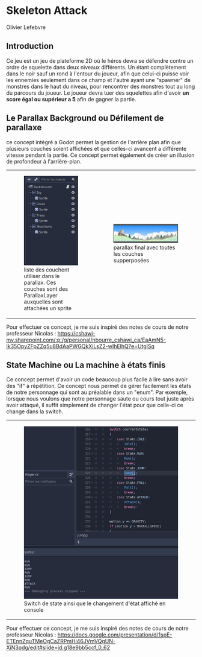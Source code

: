 # Skeleton Attack
Olivier Lefebvre
## Introduction
Ce jeu est un jeu de plateforme 2D où le héros devra se défendre contre un ordre de squelette dans deux niveaux différents. Un étant complètement dans le noir sauf un rond à l'entour du joueur, afin que celui-ci puisse voir les ennemies seulement dans ce champ et l'autre ayant une "spawner" de monstres dans le haut du niveau, pour rencontrer des monstres tout au long du parcours du joueur. Le joueur devra tuer des squelettes afin d'avoir **un score égal ou supérieur a 5** afin de gagner la partie.

## Le Parallax Background ou Défilement de parallaxe
ce concept intégré a Godot permet la gestion de l'arrière plan afin que plusieurs couches soient affichées et que celles-ci avancent a différente vitesse pendant la partie. Ce concept permet également de créer un illusion de profondeur à l'arrière-plan.

<table>
    <tr>
        <td>
            <figure>
                <img src="Asset/Concept/parallax1.png"/>
                <figcaption>liste des couchent utiliser dans le parallax. Ces couches sont des ParallaxLayer auxquelles sont attachées un sprite</figcaption>
            </figure>
        </td>  
        <td>  
            <figure>
                <img src="Asset/Concept/parallax2.png"/>
                <figcaption>parallax final avec toutes les couches supperposées</figcaption>
            </figure>
        </td>
    </tr>
</table>

Pour effectuer ce concept, je me suis inspiré des notes de cours de notre professeur Nicolas : https://cshawi-my.sharepoint.com/:p:/g/personal/nbourre_cshawi_ca/EaAmN5-Ik35OpyZFpZZq5u8BdAaPWGQkXiLsZ2-wIhElhQ?e=UtglSq

## State Machine ou La machine à états finis
Ce concept permet d'avoir un code beaucoup plus facile à lire sans avoir des "if" à répétition. Ce concept nous permet de gérer facilement les états de notre personnage qui sont au préalable dans un "enum". Par exemple, lorsque nous voulons que notre personnage saute ou cours tout juste après avoir attaqué, il suffit simplement de changer l'état pour que celle-ci ce change dans la switch.
<table>
    <tr>
        <td>
            <figure>
                <img src="Asset/Concept/State_Machine.PNG"/>
                <figcaption>Switch de state ainsi que le changement d'état affiché en console</figcaption>
            </figure>
        </td>  
    </tr>
</table>

Pour effectuer ce concept, je me suis inspiré des notes de cours de notre professeur Nicolas : https://docs.google.com/presentation/d/1spE-ETEnnZquTMeOgCaZRPmHi46JVmVQgUN-XiN3pdg/edit#slide=id.g18e9bb5ccf_0_62
